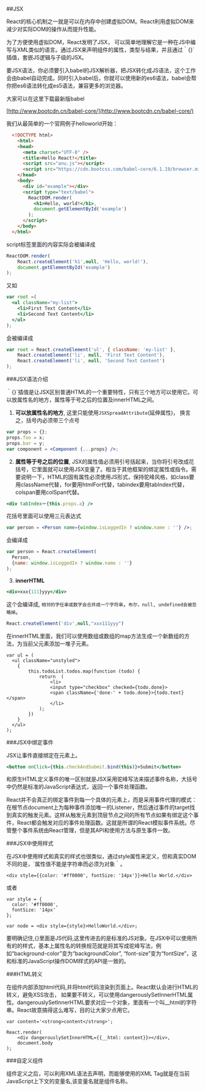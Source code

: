 ##JSX

React的核心机制之一就是可以在内存中创建虚拟DOM。React利用虚拟DOM来减少对实际DOM的操作从而提升性能。 

为了方便使用虚拟DOM，React发明了JSX， 可以简单地理解它是一种在JS中编写与XML类似的语言。通过JSX来声明组件的属性，类型与结果，并且通过｀{}`插值，套嵌JS逻辑与子级的JSX。

要JSX语法，你必须要引入babel的JSX解析器，把JSX转化成JS语法，这个工作会由babel自动完成。同时引入babel后，你就可以使用新的es6语法，babel会帮你把es6语法转化成es5语法，兼容更多的浏览器。

大家可以在这里下载最新版babel

[http://www.bootcdn.cn/babel-core/](http://www.bootcdn.cn/babel-core/)


我们从最简单的一个官网例子helloworld开始：
```html
  <!DOCTYPE html>
    <html>
    <head>
      <meta charset="UTF-8" />
      <title>Hello React!</title>
      <script src="anu.js"></script>
      <script src="https://cdn.bootcss.com/babel-core/6.1.19/browser.min.js"></script>
    </head>
    <body>
      <div id="example"></div>
      <script type="text/babel">
        ReactDOM.render(
          <h1>Hello, world!</h1>,
          document.getElementById('example')
        );
      </script>
    </body>
  </html>
```

script标签里面的内容实际会被编译成

```javascript
ReactDOM.render(
    React.createElement('h1',null, 'Hello, world!'),
    document.getElementById('example')
);

```

又如
```jsx
var root =(
  <ul className="my-list">
    <li>First Text Content</li>
    <li>Second Text Content</li>
  </ul>
);
```

会被编译成
```javascript
var root = React.createElement('ul', { className: 'my-list' },
    React.createElement('li', null, 'First Text Content'),
    React.createElement('li', null, 'Second Text Content')
);
```

###JSX语法介绍

｀{}`插值是让JSX区别普通HTML的一个重要特性，只有三个地方可以使用它。可以放属性名的地方，属性等于号之后的位置及innerHTML之间。

1. **可以放属性名的地方**,  这里只能使用`JSXSpreadAttribute`(延伸属性)， 换言之，括号内必须带三个点号

```jsx
var props = {};
props.foo = x;
props.bar = y;
var component = <Component {...props} />;
```

2. **属性等于号之后的位置**, JSX的属性值必须用引号括起来，当你将引号改成花括号，它里面就可以使用JSX变量了。相当于其他框架的绑定属性或指令。需要说明一下，HTML的固有属性必须使用JS形式，保持驼峰风格，如class要用className代替，for要用htmlFor代替，tabindex要用tabIndex代替，colspan要用colSpan代替。

```jsx
<div tabIndex＝{this.props.a} />
```
花括号里面可以使用三元表达式
```jsx
var person = <Person name={window.isLoggedIn ? window.name : ''} />;
```
会编译成
```javascript
var person = React.createElement(
  Person,
  {name: window.isLoggedIn ? window.name : ''}
);
```


3. **innerHTML**

```jsx
<div>xxx{111}yyy</div>
```

这个会编译成,  `相邻的字任串或数字会合并成一个字符串`，`布尔，null, undefined会被忽略掉`。
```javascript
React.createElement('div',null,"xxx111yyy")
```

在innerHTML里面，我们可以使用数组或数组的map方法生成一个新数组的方法，为当前父元素添加一堆子元素。

```
var ul = (
  <ul className="unstyled">
    {
        this.todoList.todos.map(function (todo) {
            return  (
                <li>
                <input type="checkbox" checked={todo.done}>
                <span className={'done-' + todo.done}>{todo.text}</span>
                </li>
            );
        })
    }
  </ul>
);
```

###JSX中绑定事件

JSX让事件直接绑定在元素上。


```jsx
<button onClick={this.checkAndSubmit.bind(this)}>Submit</button>
```

和原生HTML定义事件的唯一区别就是JSX采用驼峰写法来描述事件名称，大括号中仍然是标准的JavaScript表达式，返回一个事件处理函数。

React并不会真正的绑定事件到每一个具体的元素上，而是采用事件代理的模式：在根节点document上为每种事件添加唯一的Listener，然后通过事件的target找到真实的触发元素。这样从触发元素到顶层节点之间的所有节点如果有绑定这个事件，React都会触发对应的事件处理函数。这就是所谓的React模拟事件系统。尽管整个事件系统由React管理，但是其API和使用方法与原生事件一致。

###JSX中使用样式

在JSX中使用样式和真实的样式也很类似，通过style属性来定义，但和真实DOM不同的是，`属性值不能是字符串而必须为对象｀。
```
<div style={{color: '#ff0000', fontSize: '14px'}}>Hello World.</div>
```

或者
```
var style = {
  color: '#ff0000',
  fontSize: '14px'
};

var node = <div style={style}>HelloWorld.</div>;
```

要明确记住,{}里面是JS代码,这里传进去的是标准的JS对象。在JSX中可以使用所有的的样式，基本上属性名的转换规范就是将其写成驼峰写法，例如“background-color”变为“backgroundColor”, “font-size”变为“fontSize”，这和标准的JavaScript操作DOM样式的API是一致的。

###HTML转义

在组件内部添加html代码,并将html代码渲染到页面上。React默认会进行HTML的转义，避免XSS攻击，
如果要不转义，可以使用dangerouslySetInnerHTML属性。dangerouslySetInnerHTML要求对应一个对象，里面有一个叫__html的字符串。React故意搞得这么难写，目的让大家少点用它。

```
var content='<strong>content</strong>';    

React.render(
    <div dangerouslySetInnerHTML={{__html: content}}></div>,
    document.body
);
```


###自定义组件

组件定义之后，可以利用XML语法去声明，而能够使用的XML Tag就是在当前JavaScript上下文的变量名,该变量名就是组件名称。